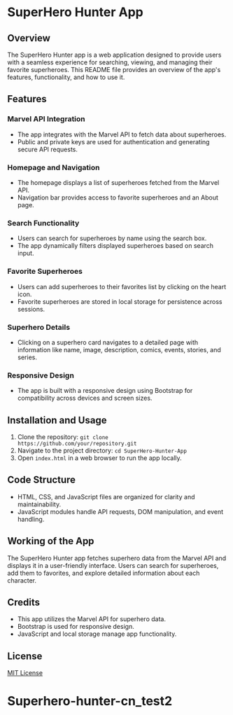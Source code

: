 # SuperHero Hunter App

## Overview

The SuperHero Hunter app is a web application designed to provide users with a seamless experience for searching, viewing, and managing their favorite superheroes. This README file provides an overview of the app's features, functionality, and how to use it.

## Features

### Marvel API Integration

- The app integrates with the Marvel API to fetch data about superheroes.
- Public and private keys are used for authentication and generating secure API requests.

### Homepage and Navigation

- The homepage displays a list of superheroes fetched from the Marvel API.
- Navigation bar provides access to favorite superheroes and an About page.

### Search Functionality

- Users can search for superheroes by name using the search box.
- The app dynamically filters displayed superheroes based on search input.

### Favorite Superheroes

- Users can add superheroes to their favorites list by clicking on the heart icon.
- Favorite superheroes are stored in local storage for persistence across sessions.

### Superhero Details

- Clicking on a superhero card navigates to a detailed page with information like name, image, description, comics, events, stories, and series.

### Responsive Design

- The app is built with a responsive design using Bootstrap for compatibility across devices and screen sizes.

## Installation and Usage

1. Clone the repository: `git clone https://github.com/your/repository.git`
2. Navigate to the project directory: `cd SuperHero-Hunter-App`
3. Open `index.html` in a web browser to run the app locally.

## Code Structure

- HTML, CSS, and JavaScript files are organized for clarity and maintainability.
- JavaScript modules handle API requests, DOM manipulation, and event handling.

## Working of the App

The SuperHero Hunter app fetches superhero data from the Marvel API and displays it in a user-friendly interface. Users can search for superheroes, add them to favorites, and explore detailed information about each character.

## Credits

- This app utilizes the Marvel API for superhero data.
- Bootstrap is used for responsive design.
- JavaScript and local storage manage app functionality.

## License

[MIT License](LICENSE)
# Superhero-hunter-cn_test2
